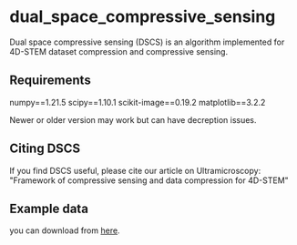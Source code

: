 # dual_space_compressive_sensing

Dual space compressive sensing (DSCS) is an algorithm implemented for 4D-STEM dataset compression and compressive sensing.

## Requirements
numpy==1.21.5
scipy==1.10.1
scikit-image==0.19.2
matplotlib==3.2.2  

Newer or older version may work but can have decreption issues.  

## Citing DSCS  
If you find DSCS useful, please cite our article on Ultramicroscopy:
"Framework of compressive sensing and data compression for 4D-STEM"

## Example data  
you can download from [here](https://uofi.box.com/s/edsre64etr2p6idhqekdxksilxzug9ji).

